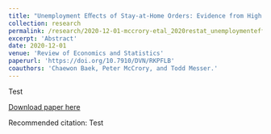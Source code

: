 ```yaml
---
title: "Unemployment Eﬀects of Stay-at-Home Orders: Evidence from High Frequency Claims Data"
collection: research
permalink: /research/2020-12-01-mccrory-etal_2020restat_unemploymenteffects
excerpt: 'Abstract'
date: 2020-12-01
venue: 'Review of Economics and Statistics'
paperurl: 'https://doi.org/10.7910/DVN/RKPFLB'
coauthors: 'Chaewon Baek, Peter McCrory, and Todd Messer.'
---
```

Test

[Download paper here](https://doi.org/10.7910/DVN/RKPFLB)

Recommended citation: Test